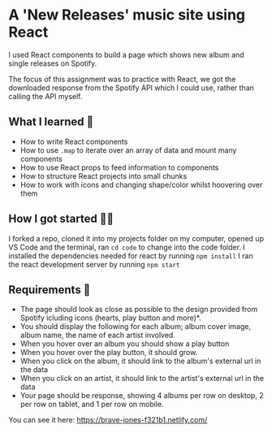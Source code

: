 # A 'New Releases' music site using React

I used React components to build a page which shows new album and single releases on Spotify.

The focus of this assignment was to practice with React, we got the downloaded response from the Spotify API which I could use, rather than calling the API myself.

## What I learned 🧠

- How to write React components
- How to use `.map` to iterate over an array of data and mount many components
- How to use React props to feed information to components
- How to structure React projects into small chunks
- How to work with icons and changing shape/color whilst hoovering over them

## How I got started 💪🏼

I forked a repo, cloned it into my projects folder on my computer, opened up VS Code and the terminal, ran `cd code` to change into the code folder.
I installed the dependencies needed for react by running `npm install`
I ran the react development server by running `npm start`

## Requirements 🧪

* The page should look as close as possible to the design provided from Spotify icluding icons (hearts, play button and more)*.
* You should display the following for each album; album cover image, album name, the name of each artist involved.
* When you hover over an album you should show a play button
* When you hover over the play button, it should grow.
* When you click on the album, it should link to the album's external url in the data
* When you click on an artist, it should link to the artist's external url in the data
* Your page should be response, showing 4 albums per row on desktop, 2 per row on tablet, and 1 per row on mobile.

You can see it here: https://brave-jones-f321b1.netlify.com/


